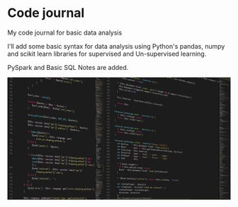 # Code journal
My code journal for basic data analysis

I'll add some basic syntax for data analysis using Python's pandas, numpy and scikit learn libraries for supervised and Un-supervised learning.

PySpark and Basic SQL Notes are  added.

![Code](https://github.com/tanejashashank/Code_journal/blob/master/programming-1873854_1280.png)
